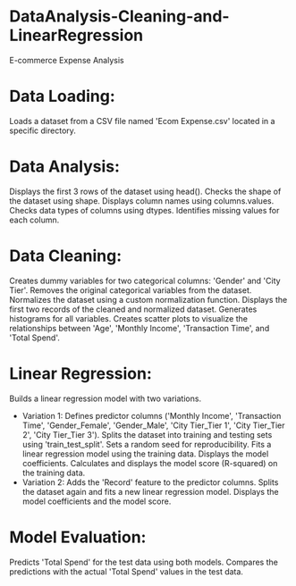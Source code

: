 # DataAnalysis-Cleaning-and-LinearRegression
E-commerce Expense Analysis

# Data Loading:
Loads a dataset from a CSV file named 'Ecom Expense.csv' located in a specific directory.
# Data Analysis:
Displays the first 3 rows of the dataset using head().
Checks the shape of the dataset using shape.
Displays column names using columns.values.
Checks data types of columns using dtypes.
Identifies missing values for each column.
# Data Cleaning:
Creates dummy variables for two categorical columns: 'Gender' and 'City Tier'.
Removes the original categorical variables from the dataset.
Normalizes the dataset using a custom normalization function.
Displays the first two records of the cleaned and normalized dataset.
Generates histograms for all variables.
Creates scatter plots to visualize the relationships between 'Age', 'Monthly Income', 'Transaction Time', and 'Total Spend'.
# Linear Regression:
Builds a linear regression model with two variations.
* Variation 1:
Defines predictor columns ('Monthly Income', 'Transaction Time', 'Gender_Female', 'Gender_Male', 'City Tier_Tier 1', 'City Tier_Tier 2', 'City Tier_Tier 3').
Splits the dataset into training and testing sets using 'train_test_split'.
Sets a random seed for reproducibility.
Fits a linear regression model using the training data.
Displays the model coefficients.
Calculates and displays the model score (R-squared) on the training data.
* Variation 2:
Adds the 'Record' feature to the predictor columns.
Splits the dataset again and fits a new linear regression model.
Displays the model coefficients and the model score.
# Model Evaluation:
Predicts 'Total Spend' for the test data using both models.
Compares the predictions with the actual 'Total Spend' values in the test data.

